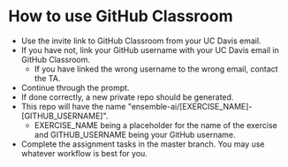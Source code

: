 # How to use GitHub Classroom

* Use the invite link to GitHub Classroom from your UC Davis email.
* If you have not, link your GitHub username with your UC Davis email in GitHub Classroom.
  * If you have linked the wrong username to the wrong email, contact the TA.
* Continue through the prompt.
* If done correctly, a new private repo should be generated.
* This repo will have the name "ensemble-ai/[EXERCISE_NAME]-[GITHUB_USERNAME]".
  * EXERCISE_NAME being a placeholder for the name of the exercise and GITHUB_USERNAME being your GitHub username.
* Complete the assignment tasks in the master branch.
You may use whatever workflow is best for you.